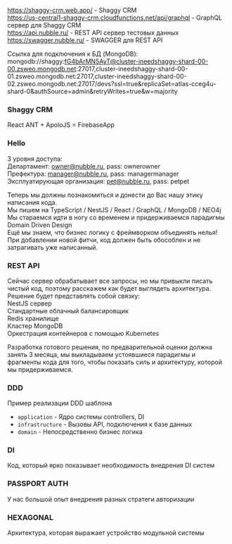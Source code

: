 https://shaggy-crm.web.app/ - Shaggy CRM  
https://us-central1-shaggy-crm.cloudfunctions.net/api/graphql - GraphQL сервер для Shaggy CRM  
https://api.nubble.ru/ - REST API сервер тестовых данных  
https://swagger.nubble.ru/ - SWAGGER для REST API  

Ссылка для подключения к БД (MongoDB):  
mongodb://shaggy:fG4bArMN5AyT@cluster-ineedshaggy-shard-00-00.zsweo.mongodb.net:27017,cluster-ineedshaggy-shard-00-01.zsweo.mongodb.net:27017,cluster-ineedshaggy-shard-00-02.zsweo.mongodb.net:27017/devs?ssl=true&replicaSet=atlas-cceg4u-shard-0&authSource=admin&retryWrites=true&w=majority

### Shaggy CRM
React ANT + ApoloJS = FirebaseApp  
  
### Hello
3 уровня доступа:  
Департамент: owner@nubble.ru, pass: ownerowner  
Префектура: manager@nubble.ru, pass: managermanager  
Эксплуатирующая организация: pet@nubble.ru, pass: petpet  

Теперь мы должны познакомиться и донести до Вас нашу этику написания кода.  
Мы пишем на TypeScript / NestJS / React / GraphQL / MongoDB / NEO4j  
Мы стараемся идти в ногу со временем и придерживаемся парадигмы  
Domain Driven Design  
Ещё мы знаем, что бизнес логику с фреймворком объединять нелья!  
При добавлении новой фитчи, код должен быть обособлен и не затрагивать уже написанный.  
  
### REST API
Сейчас сервер обрабатывает все запросы, но мы привыкли писать чистый код, поэтому расскажем как будет выглядеть архитектура.  
Решение будет представлять собой связку:  
NestJS сервер  
Стандартные облачный балансировщик  
Redis хранилище  
Кластер MongoDB  
Оркестрация контейнеров с помощью Kubernetes  

Разработка готового решения, по предварительной оценки должна занять 3 месяца, мы выкладываем устоявшиеся парадигмы и
фрагменты кода для того, чтобы показать силь и архитектуру, которой мы придерживаемся.  

### DDD
Пример реализации DDD шаблона  
- `application` - Ядро системы controllers, DI  
- `infrastructure` - Вызовы API, подключения к базе данных   
- `domain` - Непосредственно бизнес логика  

### DI
Код, который ярко показывает необходимость внедрения DI систем  

### PASSPORT AUTH
У нас большой опыт внедрения разных стратеги авторизации  

### HEXAGONAL
Архитектура, которая выражает устройство модульной системы  
